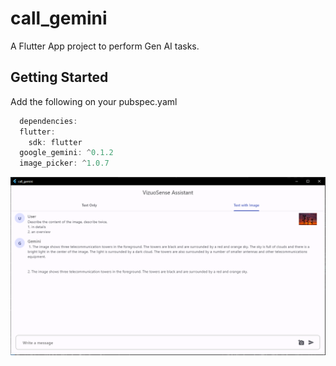 # call_gemini

A Flutter App project to perform Gen AI tasks.

## Getting Started

Add the following on your pubspec.yaml
```dart
  dependencies:
  flutter:
    sdk: flutter
  google_gemini: ^0.1.2
  image_picker: ^1.0.7

```

![The App UI](https://github.com/Evahns/Gen_AI-Flutter-app/blob/main/flutter%20app.png) 